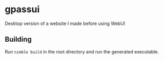 # gpassui
Desktop version of a website I made before using WebUI

## Building

Run `nimble build` in the root directory and run the generated executable.
